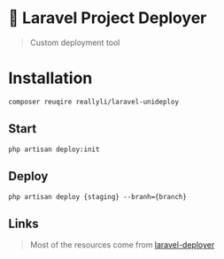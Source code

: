# 🚀 Laravel Project Deployer

> Custom deployment tool

# Installation

```shell
composer reuqire reallyli/laravel-unideploy
```

## Start
```shell
php artisan deploy:init
```

## Deploy
```shell
php artisan deploy {staging} --branh={branch}
```

## Links

> Most of the resources come from [laravel-deployer](https://github.com/lorisleiva/laravel-deployer)